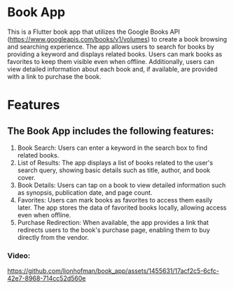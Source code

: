 # Book App
This is a Flutter book app that utilizes the Google Books API (https://www.googleapis.com/books/v1/volumes) to create a book browsing and searching experience. The app allows users to search for books by providing a keyword and displays related books. Users can mark books as favorites to keep them visible even when offline. Additionally, users can view detailed information about each book and, if available, are provided with a link to purchase the book.

# Features
## The Book App includes the following features:
1. Book Search: Users can enter a keyword in the search box to find related books.
2. List of Results: The app displays a list of books related to the user's search query, showing basic details such as title, author, and book cover.
3. Book Details: Users can tap on a book to view detailed information such as synopsis, publication date, and page count.
4. Favorites: Users can mark books as favorites to access them easily later. The app stores the data of favorited books locally, allowing access even when offline.
5. Purchase Redirection: When available, the app provides a link that redirects users to the book's purchase page, enabling them to buy directly from the vendor.


### Video:

https://github.com/lionhofman/book_app/assets/1455631/17acf2c5-6cfc-42e7-8968-714cc52d560e

